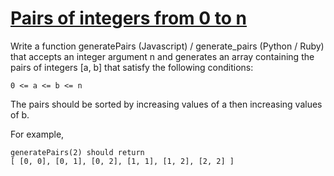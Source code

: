 # [Pairs of integers from 0 to n](https://www.codewars.com/kata/588e27b7d1140d31cb000060) #

Write a function generatePairs (Javascript) / generate_pairs (Python / Ruby) that accepts an integer argument n and generates an array containing the pairs of integers [a, b] that satisfy the following conditions:

    0 <= a <= b <= n

The pairs should be sorted by increasing values of a then increasing values of b.

For example,

    generatePairs(2) should return
    [ [0, 0], [0, 1], [0, 2], [1, 1], [1, 2], [2, 2] ]
